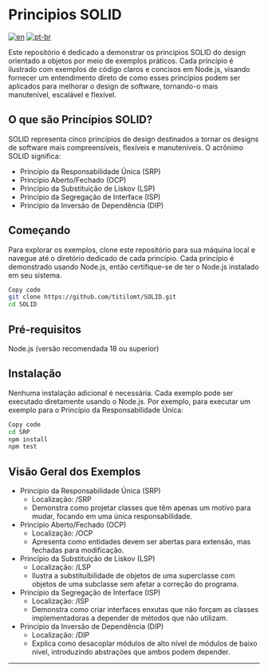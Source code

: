 # Principios SOLID
[![en](https://img.shields.io/badge/lang-en-red.svg)](./README.md)
[![pt-br](https://img.shields.io/badge/lang-pt--br-green.svg)](./README.pt-br.md)

Este repositório é dedicado a demonstrar os princípios SOLID do design orientado a objetos por meio de exemplos práticos. Cada princípio é ilustrado com exemplos de código claros e concisos em Node.js, visando fornecer um entendimento direto de como esses princípios podem ser aplicados para melhorar o design de software, tornando-o mais manutenível, escalável e flexível.

## O que são Princípios SOLID?
SOLID representa cinco princípios de design destinados a tornar os designs de software mais compreensíveis, flexíveis e manuteníveis. O acrônimo SOLID significa:

- Princípio da Responsabilidade Única (SRP)
- Princípio Aberto/Fechado (OCP)
- Princípio da Substituição de Liskov (LSP)
- Princípio da Segregação de Interface (ISP)
- Princípio da Inversão de Dependência (DIP)

## Começando
Para explorar os exemplos, clone este repositório para sua máquina local e navegue até o diretório dedicado de cada princípio. Cada princípio é demonstrado usando Node.js, então certifique-se de ter o Node.js instalado em seu sistema.

```bash
Copy code
git clone https://github.com/titilomt/SOLID.git
cd SOLID
```

## Pré-requisitos
Node.js (versão recomendada 18 ou superior)

## Instalação
Nenhuma instalação adicional é necessária. Cada exemplo pode ser executado diretamente usando o Node.js. Por exemplo, para executar um exemplo para o Princípio da Responsabilidade Única:

```bash
Copy code
cd SRP
npm install
npm test
```

## Visão Geral dos Exemplos

- Princípio da Responsabilidade Única (SRP)
  - Localização: /SRP 
  - Demonstra como projetar classes que têm apenas um motivo para mudar, focando em uma única responsabilidade.
- Princípio Aberto/Fechado (OCP)
  - Localização: /OCP
  - Apresenta como entidades devem ser abertas para extensão, mas fechadas para modificação.
- Princípio da Substituição de Liskov (LSP)
  - Localização: /LSP
  - Ilustra a substituibilidade de objetos de uma superclasse com objetos de uma subclasse sem afetar a correção do programa.
- Princípio da Segregação de Interface (ISP)
  - Localização: /ISP
  - Demonstra como criar interfaces enxutas que não forçam as classes implementadoras a depender de métodos que não utilizam.
- Princípio da Inversão de Dependência (DIP)
  - Localização: /DIP
  - Explica como desacoplar módulos de alto nível de módulos de baixo nível, introduzindo abstrações que ambos podem depender.

---